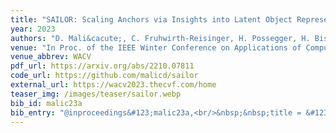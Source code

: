 ```yaml
---
title: "SAILOR: Scaling Anchors via Insights into Latent Object Representation"
year: 2023
authors: "D. Mali&cacute;, C. Fruhwirth-Reisinger, H. Possegger, H. Bischof"
venue: "In Proc. of the IEEE Winter Conference on Applications of Computer Vision"
venue_abbrev: WACV
pdf_url: https://arxiv.org/abs/2210.07811
code_url: https://github.com/malicd/sailor
external_url: https://wacv2023.thecvf.com/home
teaser_img: /images/teaser/sailor.webp
bib_id: malic23a
bib_entry: "@inproceedings&#123;malic23a,<br/>&nbsp;&nbsp;title = &#123;&#123;SAILOR: Scaling Anchors via Insights into Latent Object Representation&#125;&#125;,<br/>&nbsp;&nbsp;author = &#123;Mali&#123;&#92;'c&#125;, Du&#123;&#92;v&#123;s&#125;&#125;an and Fruhwirth-Reisinger, Christian and Possegger, Horst and Bischof, Horst&#125;,<br/>&nbsp;&nbsp;booktitle = &#123;Proc. of the IEEE Winter Conference on Applications of Computer Vision (WACV)&#125;,<br/>&nbsp;&nbsp;year = &#123;2023&#125;<br/>&#125;"
---
```


